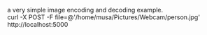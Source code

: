 a very simple image encoding and decoding example.   
curl -X POST -F file=@'/home/musa/Pictures/Webcam/person.jpg' http://localhost:5000  
